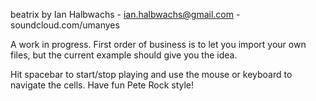 beatrix by Ian Halbwachs  - ian.halbwachs@gmail.com - soundcloud.com/umanyes

A work in progress. First order of business is to let you import your own files, but the current example should give you the idea. 

Hit spacebar to start/stop playing and use the mouse or keyboard to navigate the cells. Have fun Pete Rock style!
